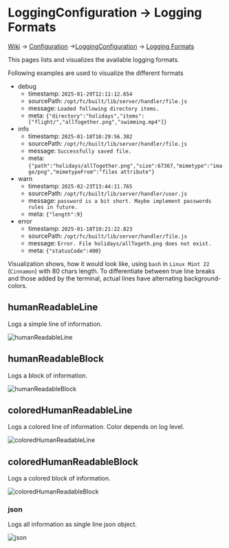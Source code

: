 # LoggingConfiguration &rarr; Logging Formats

[Wiki](../wiki) &rarr; [Configuration](../wiki/Configuration) &rarr;[LoggingConfiguration](../wiki/Configuration:-Logging) &rarr; [Logging Formats](../wiki/Configuration:-Logging-Formats)

This pages lists and visualizes the available logging formats.

Following examples are used to visualize the different formats
* debug
  * timestamp: `2025-01-29T12:11:12.654`
  * sourcePath: `/opt/fc/built/lib/server/handler/file.js`
  * message: `Loaded following directory items.`
  * meta: `{"directory":"holidays","items":["flight/","allTogether.png","swimming.mp4"]}`
* info
  * timestamp: `2025-01-18T18:29:56.382`
  * sourcePath: `/opt/fc/built/lib/server/handler/file.js`
  * message: `Successfully saved file.`
  * meta: `{"path":"holidays/allTogether.png","size":67367,"mimetype":"image/png","mimetypeFrom":"files attribute"}`
* warn
  * timestamp: `2025-02-23T13:44:11.765`
  * sourcePath: `/opt/fc/built/lib/server/handler/user.js`
  * message: `password is a bit short. Maybe implement passwords rules in future.`
  * meta: `{"length":9}`
* error
  * timestamp: `2025-01-18T19:21:22.823`
  * sourcePath: `/opt/fc/built/lib/server/handler/file.js`
  * message: `Error. File holidays/allTogeth.png does not exist.`
  * meta: `{"statusCode":400}`

Visualization shows, how it would look like, using `bash` in `Linux Mint 22` (`Cinnamon`) with 80 chars length.
To differentiate between true line breaks and those added by the terminal,
actual lines have alternating background-colors.

## humanReadableLine
Logs a simple line of information.

![humanReadableLine](https://github.com/johanna-herrmann/files-crud/wiki/images/humanReadableLine.png)

## humanReadableBlock
Logs a block of information.

![humanReadableBlock](https://github.com/johanna-herrmann/files-crud/wiki/images/humanReadableBlock.png)

## coloredHumanReadableLine
Logs a colored line of information. Color depends on log level.

![coloredHumanReadableLine](https://github.com/johanna-herrmann/files-crud/wiki/images/coloredHumanReadableLine.png)

## coloredHumanReadableBlock
Logs a colored block of information.

![coloredHumanReadableBlock](https://github.com/johanna-herrmann/files-crud/wiki/images/coloredHumanReadableBlock.png)

### json

Logs all information as single line json object.

![json](https://github.com/johanna-herrmann/files-crud/wiki/images/json.png)
